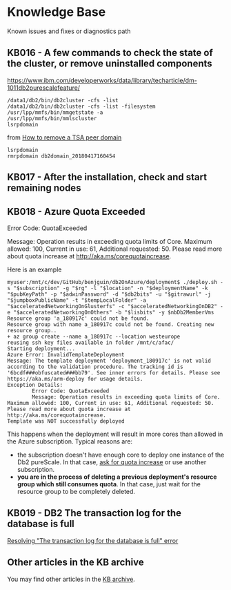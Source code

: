# Knowledge Base

Known issues and fixes or diagnostics path

## KB016 - A few commands to check the state of the cluster, or remove uninstalled components

<https://www.ibm.com/developerworks/data/library/techarticle/dm-1011db2purescalefeature/>

```
/data1/db2/bin/db2cluster -cfs -list 
/data1/db2/bin/db2cluster -cfs -list -filesystem
/usr/lpp/mmfs/bin/mmgetstate -a
/usr/lpp/mmfs/bin/mmlscluster
lsrpdomain
```

from [How to remove a TSA peer domain](http://www.dba-db2.com/2016/02/how-to-remove-a-tsa-peer-domain.html)

```
lsrpdomain
rmrpdomain db2domain_20180417160454
```

## KB017 - After the installation, check and start remaining nodes


## KB018 - Azure Quota Exceeded

Error Code: QuotaExceeded

Message: Operation results in exceeding quota limits of Core. Maximum allowed: 100, Current in use: 61, Additional requested: 50. Please read more about quota increase at http://aka.ms/corequotaincrease.

Here is an example 

```
myuser:/mnt/c/dev/GitHub/benjguin/db2OnAzure/deployment$ ./deploy.sh -s "$subscription" -g "$rg" -l "$location" -n "$deploymentName" -k "$pubKeyPath" -p "$adwinPassword" -d "$db2bits" -u "$gitrawurl" -j "$jumpboxPublicName" -t "$tempLocalFolder" -a "$acceleratedNetworkingOnGlusterfs" -c "$acceleratedNetworkingOnDB2" -e "$acceleratedNetworkingOnOthers" -b "$lisbits" -y $nbDb2MemberVms
Resource group 'a_180917c' could not be found.
Resource group with name a_180917c could not be found. Creating new resource group..
+ az group create --name a_180917c --location westeurope
reusing ssh key files available in folder /mnt/c/afac/
Starting deployment...
Azure Error: InvalidTemplateDeployment
Message: The template deployment 'deployment_180917c' is not valid according to the validation procedure. The tracking id is '6bcdf###obfuscated###bb79'. See inner errors for details. Please see https://aka.ms/arm-deploy for usage details.
Exception Details:
        Error Code: QuotaExceeded
        Message: Operation results in exceeding quota limits of Core. Maximum allowed: 100, Current in use: 61, Additional requested: 50. Please read more about quota increase at http://aka.ms/corequotaincrease.
Template was NOT successfully deployed
```

This happens when the deployment will result in more cores than allowed in the Azure subscription. Typical reasons are:
- the subscription doesn't have enough core to deploy one instance of the Db2 pureScale. In that case, [ask for quota increase](http://aka.ms/corequotaincrease) or use another subscription.
- **you are in the process of deleting a previous deployment's resource group which still consumes quota**. In that case, just wait for the resource group to be completely deleted.

## KB019 - DB2 The transaction log for the database is full

[Resolving "The transaction log for the database is full" error](http://www-01.ibm.com/support/docview.wss?uid=swg21472442)

## Other articles in the KB archive

You may find other articles in the [KB archive](archive/KB_archive.md).
